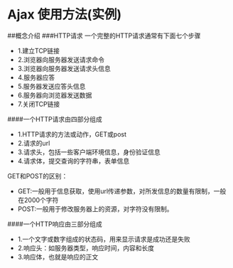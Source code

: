 # Ajax 使用方法(实例)
##概念介绍
###HTTP请求
一个完整的HTTP请求通常有下面七个步骤
* 1.建立TCP链接
* 2.浏览器向服务器发送请求命令
* 3.浏览器向服务器发送请求头信息
* 4.服务器应答
* 5.服务器发送应答头信息
* 6.服务器向浏览器发送数据
* 7.关闭TCP链接
 
####一个HTTP请求由四部分组成
* 1.HTTP请求的方法或动作，GET或post
* 2.请求的url
* 3.请求头，包括一些客户端环境信息，身份验证信息
* 4.请求体，提交查询的字符串，表单信息

 
GET和POST的区别：
* GET:一般用于信息获取，使用url传递参数，对所发信息的数量有限制，一般在2000个字符
* POST:一般用于修改服务器上的资源，对字符没有限制。
 
####一个HTTP响应由三部分组成
* 1.一个文字或数字组成的状态码，用来显示请求是成功还是失败
* 2.响应头：如服务器类型，响应时间，内容和长度
* 3.响应体，也就是响应的正文
